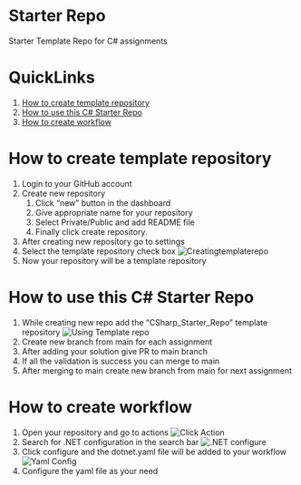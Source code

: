 # Starter Repo
Starter Template Repo for C# assignments

# QuickLinks
1. [How to create template repository](https://github.com/solitontech/CSharp_Starter_Repo#how-to-create-template-repository)
2. [How to use this C# Starter Repo](https://github.com/solitontech/CSharp_Starter_Repo#how-to-create-workflow)
3. [How to create workflow](https://github.com/solitontech/CSharp_Starter_Repo#how-to-create-workflow)


# How to create template repository
1. Login to your GitHub account 
2. Create new repository 
      1. Click “new” button in the dashboard 
      2. Give appropriate name for your repository 
      3. Select Private/Public and add README file 
      4. Finally click create repository. 
3. After creating new repository go to settings 
4. Select the template repository check box
   ![Creatingtemplaterepo](https://github.com/solitontech/CSharp_Starter_Repo/blob/main/README_Images/creating%20template.jpg)
6. Now your repository will be a template repository 

# How to use this C# Starter Repo
 1. While creating new repo add the “CSharp_Starter_Repo” template repository
![Using Template repo](https://github.com/solitontech/CSharp_Starter_Repo/blob/main/README_Images/Using%20template%20repo.jpg) 
 2. Create new branch from main for each assignment 
 3. After adding your solution give PR to main branch 
 4. If all the validation is success you can merge to main  
 5. After merging to main create new branch from main for next assignment
    
# How to create workflow
1. Open your repository and go to actions
![Click Action](https://github.com/solitontech/CSharp_Starter_Repo/blob/main/README_Images/Click%20Actions.JPG)
2. Search for .NET configuration in the search bar
![.NET configure](https://github.com/solitontech/CSharp_Starter_Repo/blob/main/README_Images/select%20configure.jpg)
3. Click configure and the dotnet.yaml file will be added to your workflow
![Yaml Config](https://github.com/solitontech/CSharp_Starter_Repo/blob/main/README_Images/yaml%20config.jpg)
4. Configure the yaml file as your need

